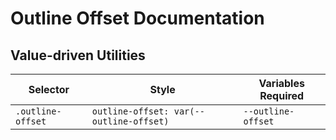 # Outline Offset Documentation

## Value-driven Utilities

| Selector          | Style                                   | Variables Required |
| ----------------- | --------------------------------------- | ------------------ |
| `.outline-offset` | `outline-offset: var(--outline-offset)` | `--outline-offset` |
